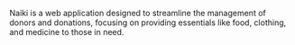 Naiki is a web application designed to streamline the management of donors and donations, focusing on providing essentials like food, clothing, and medicine to those in need.
